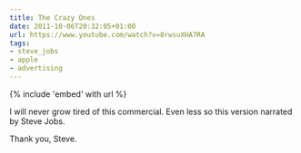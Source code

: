 ```yaml
---
title: The Crazy Ones
date: 2011-10-06T20:32:05+01:00
url: https://www.youtube.com/watch?v=8rwsuXHA7RA
tags:
- steve_jobs
- apple
- advertising
---
```

{% include 'embed' with url %}

I will never grow tired of this commercial. Even less so this version narrated by Steve Jobs.

Thank you, Steve.
